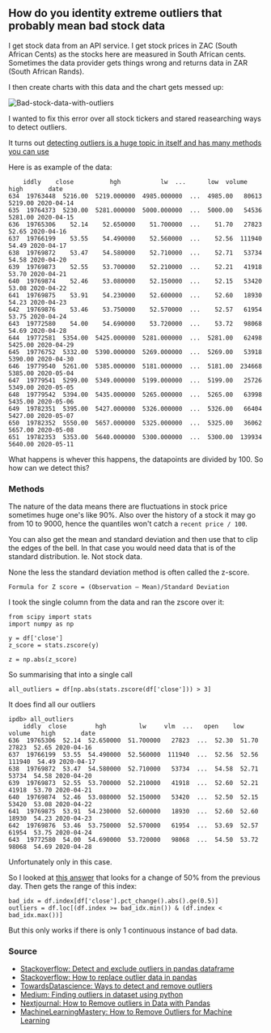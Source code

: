 ## How do you identity extreme outliers that probably mean bad stock data

I get stock data from an API service.
I get stock prices in ZAC (South African Cents) as the stocks here are measured in South African cents.
Sometimes the data provider gets things wrong and returns data in ZAR (South African Rands).

I then create charts with this data and the chart gets messed up:

![Bad-stock-data-with-outliers](/assets/datascience/incorrect-stock-data-outliers.png)

I wanted to fix this error over all stock tickers and stared reasearching ways to detect outliers.

It turns out [detecting outliers is a huge topic in itself and has many methods you can use](https://machinelearningmastery.com/how-to-use-statistics-to-identify-outliers-in-data/)

Here is as example of the data:

        iddly    close          hgh           lw  ...      low  volume     high       date
    634  19763448  5216.00  5219.000000  4985.000000  ...  4985.00   80613  5219.00 2020-04-14
    635  19764373  5230.00  5281.000000  5000.000000  ...  5000.00   54536  5281.00 2020-04-15
    636  19765306    52.14    52.650000    51.700000  ...    51.70   27823    52.65 2020-04-16
    637  19766199    53.55    54.490000    52.560000  ...    52.56  111940    54.49 2020-04-17
    638  19769872    53.47    54.580000    52.710000  ...    52.71   53734    54.58 2020-04-20
    639  19769873    52.55    53.700000    52.210000  ...    52.21   41918    53.70 2020-04-21
    640  19769874    52.46    53.080000    52.150000  ...    52.15   53420    53.08 2020-04-22
    641  19769875    53.91    54.230000    52.600000  ...    52.60   18930    54.23 2020-04-23
    642  19769876    53.46    53.750000    52.570000  ...    52.57   61954    53.75 2020-04-24
    643  19772580    54.00    54.690000    53.720000  ...    53.72   98068    54.69 2020-04-28
    644  19772581  5354.00  5425.000000  5281.000000  ...  5281.00   62498  5425.00 2020-04-29
    645  19776752  5332.00  5390.000000  5269.000000  ...  5269.00   53918  5390.00 2020-04-30
    646  19779540  5261.00  5385.000000  5181.000000  ...  5181.00  234668  5385.00 2020-05-04
    647  19779541  5299.00  5349.000000  5199.000000  ...  5199.00   25726  5349.00 2020-05-05
    648  19779542  5394.00  5435.000000  5265.000000  ...  5265.00   63998  5435.00 2020-05-06
    649  19782351  5395.00  5427.000000  5326.000000  ...  5326.00   66404  5427.00 2020-05-07
    650  19782352  5550.00  5657.000000  5325.000000  ...  5325.00   36062  5657.00 2020-05-08
    651  19782353  5353.00  5640.000000  5300.000000  ...  5300.00  139934  5640.00 2020-05-11

What happens is whever this happens, the datapoints are divided by 100.
So how can we detect this?

### Methods

The nature of the data means there are fluctuations in stock price sometimes huge one's like 90%.
Also over the history of a stock it may go from 10 to 9000, hence the quantiles won't catch a `recent price / 100`.

You can also get the mean and standard deviation and then use that to clip the edges of the bell. In that case you would need data that is of the standard distribution.
Ie. Not stock data.

None the less the standard deviation method is often called the z-score.

    Formula for Z score = (Observation — Mean)/Standard Deviation

I took the single column from the data and ran the zscore over it:

    from scipy import stats
    import numpy as np

    y = df['close']
    z_score = stats.zscore(y)

    z = np.abs(z_score)

So summarising that into a single call

    all_outliers = df[np.abs(stats.zscore(df['close'])) > 3]

It does find all our outliers

    ipdb> all_outliers                                                                                    
        iddly  close        hgh         lw     vlm  ...   open    low  volume   high       date
    636  19765306  52.14  52.650000  51.700000   27823  ...  52.30  51.70   27823  52.65 2020-04-16
    637  19766199  53.55  54.490000  52.560000  111940  ...  52.56  52.56  111940  54.49 2020-04-17
    638  19769872  53.47  54.580000  52.710000   53734  ...  54.58  52.71   53734  54.58 2020-04-20
    639  19769873  52.55  53.700000  52.210000   41918  ...  52.60  52.21   41918  53.70 2020-04-21
    640  19769874  52.46  53.080000  52.150000   53420  ...  52.50  52.15   53420  53.08 2020-04-22
    641  19769875  53.91  54.230000  52.600000   18930  ...  52.60  52.60   18930  54.23 2020-04-23
    642  19769876  53.46  53.750000  52.570000   61954  ...  53.69  52.57   61954  53.75 2020-04-24
    643  19772580  54.00  54.690000  53.720000   98068  ...  54.50  53.72   98068  54.69 2020-04-28

Unfortunately only in this case.

So I looked at [this answer](https://stackoverflow.com/questions/40701267/how-to-replace-outlier-data-in-pandas) that looks for a change of 50% from the previous day. Then gets the range of this index:

    bad_idx = df.index[df['close'].pct_change().abs().ge(0.5)]
    outliers = df.loc[(df.index >= bad_idx.min()) & (df.index < bad_idx.max())]

But this only works if there is only 1 continuous instance of bad data.





### Source

* [Stackoverflow: Detect and exclude outliers in pandas dataframe](https://stackoverflow.com/questions/23199796/detect-and-exclude-outliers-in-pandas-data-frame)
* [Stackoverflow: How to replace outlier data in pandas](https://stackoverflow.com/questions/40701267/how-to-replace-outlier-data-in-pandas)
* [TowardsDatascience: Ways to detect and remove outliers](https://towardsdatascience.com/ways-to-detect-and-remove-the-outliers-404d16608dba)
* [Medium: Finding outliers in dataset using python](https://medium.com/datadriveninvestor/finding-outliers-in-dataset-using-python-efc3fce6ce32)
* [Nextjournal: How to Remove outliers in Data with Pandas](https://nextjournal.com/schmudde/how-to-remove-outliers-in-data)
* [MachineLearningMastery: How to Remove Outliers for Machine Learning](https://machinelearningmastery.com/how-to-use-statistics-to-identify-outliers-in-data/)

